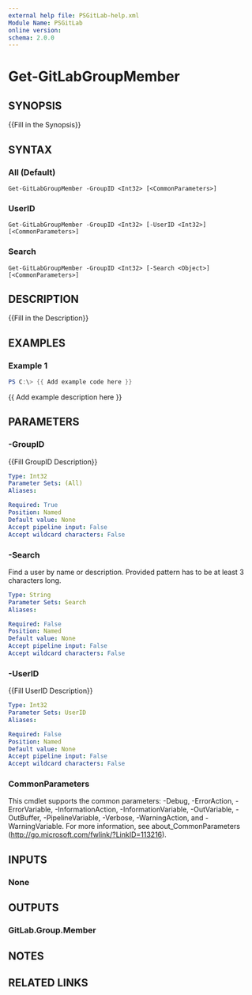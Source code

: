 ```yaml
---
external help file: PSGitLab-help.xml
Module Name: PSGitLab
online version:
schema: 2.0.0
---
```


# Get-GitLabGroupMember

## SYNOPSIS
{{Fill in the Synopsis}}

## SYNTAX

### All (Default)
```
Get-GitLabGroupMember -GroupID <Int32> [<CommonParameters>]
```

### UserID
```
Get-GitLabGroupMember -GroupID <Int32> [-UserID <Int32>] [<CommonParameters>]
```

### Search
```
Get-GitLabGroupMember -GroupID <Int32> [-Search <Object>] [<CommonParameters>]
```

## DESCRIPTION
{{Fill in the Description}}

## EXAMPLES

### Example 1
```powershell
PS C:\> {{ Add example code here }}
```

{{ Add example description here }}

## PARAMETERS

### -GroupID
{{Fill GroupID Description}}

```yaml
Type: Int32
Parameter Sets: (All)
Aliases:

Required: True
Position: Named
Default value: None
Accept pipeline input: False
Accept wildcard characters: False
```

### -Search
Find a user by name or description. Provided pattern has to be at least 3 characters long.

```yaml
Type: String
Parameter Sets: Search
Aliases:

Required: False
Position: Named
Default value: None
Accept pipeline input: False
Accept wildcard characters: False
```

### -UserID
{{Fill UserID Description}}

```yaml
Type: Int32
Parameter Sets: UserID
Aliases:

Required: False
Position: Named
Default value: None
Accept pipeline input: False
Accept wildcard characters: False
```

### CommonParameters
This cmdlet supports the common parameters: -Debug, -ErrorAction, -ErrorVariable, -InformationAction, -InformationVariable, -OutVariable, -OutBuffer, -PipelineVariable, -Verbose, -WarningAction, and -WarningVariable.
For more information, see about_CommonParameters (http://go.microsoft.com/fwlink/?LinkID=113216).

## INPUTS

### None


## OUTPUTS

### GitLab.Group.Member


## NOTES

## RELATED LINKS
